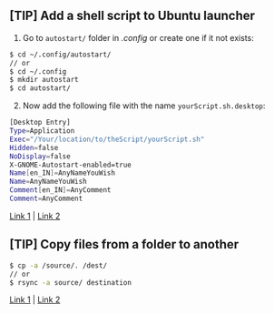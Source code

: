 ## [TIP] Add a shell script to Ubuntu launcher

1. Go to `autostart/` folder in *.config* or create one if it not exists:

```bash
$ cd ~/.config/autostart/
// or
$ cd ~/.config
$ mkdir autostart
$ cd autostart/
```

2. Now add the following file with the name `yourScript.sh.desktop`: 

```bash
[Desktop Entry]
Type=Application
Exec="/Your/location/to/theScript/yourScript.sh"
Hidden=false
NoDisplay=false
X-GNOME-Autostart-enabled=true
Name[en_IN]=AnyNameYouWish
Name=AnyNameYouWish
Comment[en_IN]=AnyComment
Comment=AnyComment
```

[Link 1](https://askubuntu.com/questions/598195/how-to-add-a-script-to-startup-applications-from-the-command-line) | 
[Link 2](https://unix.stackexchange.com/questions/497173/how-to-automatically-start-rescuetime-on-startup-tried-crontab-and-rc-local)

## [TIP] Copy files from a folder to another

```bash
$ cp -a /source/. /dest/
// or
$ rsync -a source/ destination
```

[Link 1](https://askubuntu.com/a/86844) | [Link 2](https://www.earthdatascience.org/courses/intro-to-earth-data-science/open-reproducible-science/bash/bash-commands-to-manage-directories-files/)
